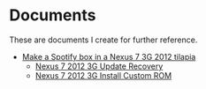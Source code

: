 # Documents

These are documents I create for further reference.

* [Make a Spotify box in a Nexus 7 3G 2012 tilapia](android/nexus7-2012-3g-spotify-box.md)
	* [Nexus 7 2012 3G Update Recovery](nexus7-2012-3g-update-recovery.md)
	* [Nexus 7 2012 3G Install Custom ROM](nexus7-2021-3g-install-custom-rom.md)